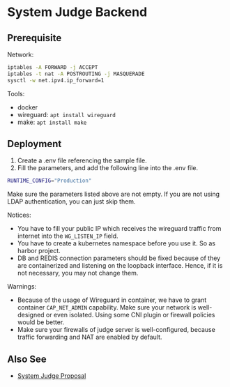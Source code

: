 # System Judge Backend

## Prerequisite

Network:
```sh
iptables -A FORWARD -j ACCEPT
iptables -t nat -A POSTROUTING -j MASQUERADE
sysctl -w net.ipv4.ip_forward=1
```

Tools:
- docker
- wireguard: `apt install wireguard`
- make: `apt install make`

## Deployment

1. Create a .env file referencing the sample file.
2. Fill the parameters, and add the following line into the .env file.

```sh
RUNTIME_CONFIG="Production"
```

Make sure the parameters listed above are not empty.
If you are not using LDAP authentication, you can just skip them.

Notices:
- You have to fill your public IP which receives the wireguard traffic from internet into the `WG_LISTEN_IP` field.
- You have to create a kubernetes namespace before you use it. So as harbor project.
- DB and REDIS connection parameters should be fixed because of they are containerized and listening on the loopback interface. Hence, if it is not necessary, you may not change them.

Warnings:
- Because of the usage of Wireguard in container, we have to grant container `CAP_NET_ADMIN` capability. Make sure your network is well-designed or even isolated. Using some CNI plugin or firewall policies would be better.
- Make sure your firewalls of judge server is well-configured, because traffic forwarding and NAT are enabled by default.

## Also See

- [System Judge Proposal](https://sandb0x.tw/b/system-judge.md)
